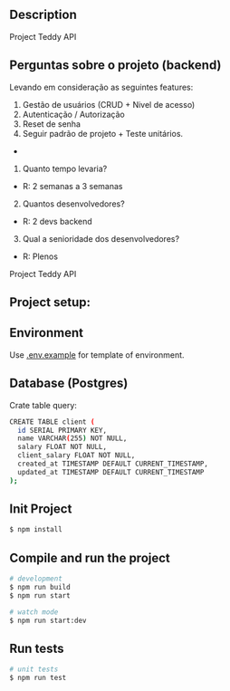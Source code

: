 ## Description

Project Teddy API

## Perguntas sobre o projeto (backend)

Levando em consideração as seguintes features:
1. Gestão de usuários (CRUD + Nivel de acesso)
2. Autenticação / Autorização
3. Reset de senha
4. Seguir padrão de projeto + Teste unitários.

- 

1. Quanto tempo levaria?
- R: 2 semanas a 3 semanas
2. Quantos desenvolvedores?
- R: 2 devs backend
3. Qual a senioridade dos desenvolvedores?
- R: Plenos

Project Teddy API

## Project setup:


## Environment 
Use [.env.example](.env.example) for template of environment.

## Database (Postgres)
Crate table query:

```bash
CREATE TABLE client (
  id SERIAL PRIMARY KEY,
  name VARCHAR(255) NOT NULL,
  salary FLOAT NOT NULL,
  client_salary FLOAT NOT NULL,
  created_at TIMESTAMP DEFAULT CURRENT_TIMESTAMP,
  updated_at TIMESTAMP DEFAULT CURRENT_TIMESTAMP
);
```


## Init Project 
```bash
$ npm install
```

## Compile and run the project

```bash
# development
$ npm run build
$ npm run start

# watch mode
$ npm run start:dev

```

## Run tests

```bash
# unit tests
$ npm run test
```
